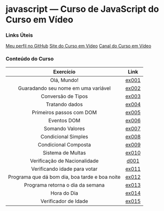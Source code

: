 # javascript —  Curso de JavaScript do Curso em Vídeo

### Links Úteis

[Meu perfil no GitHub](https://github.com/PedrBandeira)
[Site do Curso em Vídeo](https://www.cursoemvideo.com/)
[Canal do Curso em Vídeo](https://www.youtube.com/@CursoemVideo)

### Conteúdo do Curso

| Exercício | Link     |
|    :----:   |  :---: | 
| Olá, Mundo! | [ex001](https://pedrbandeira.github.io/javascript/aula04/ex001.html) |
| Guaradando seu nome em uma variável | [ex002](https://pedrbandeira.github.io/javascript/aula06/ex002.html) |
| Conversão de Tipos | [ex003](https://pedrbandeira.github.io/javascript/aula06/ex003.html) |
| Tratando dados | [ex004](https://pedrbandeira.github.io/javascript/aula06/ex004.html) |
| Primeiros passos com DOM | [ex005](https://pedrbandeira.github.io/javascript/aula09/ex005.html) |
| Eventos DOM | [ex006](https://pedrbandeira.github.io/javascript/aula10/ex006.html) |
| Somando Valores | [ex007](https://pedrbandeira.github.io/javascript/aula10/ex007.html) |
| Condicional Simples | [ex008](https://github.com/PedrBandeira/javascript/blob/main/aula11/ex008.js) |
| Condicional Composta | [ex009](https://github.com/PedrBandeira/javascript/blob/main/aula11/ex009.js) |
| Sistema de Multas | [ex010](https://pedrbandeira.github.io/javascript/aula11/ex010.html) |
| Verificação de Nacionalidade | [d001](https://pedrbandeira.github.io/javascript/aula11/d001.html) |
| Verificando idade para votar | [ex011](https://github.com/PedrBandeira/javascript/blob/main/aula12/ex011.js) |
| Programa que dá bom dia, boa tarde e boa noite | [ex012](https://github.com/PedrBandeira/javascript/blob/main/aula12/ex012.js) |
| Programa retorna o dia da semana | [ex013](https://github.com/PedrBandeira/javascript/blob/main/aula12/ex013.js) |
| Hora do Dia | [ex014](https://pedrbandeira.github.io/javascript/aula12ex/ex014/ex014.html) |
| Verificador de Idade | [ex015](https://pedrbandeira.github.io/javascript/aula12ex/ex015/ex015.html) |